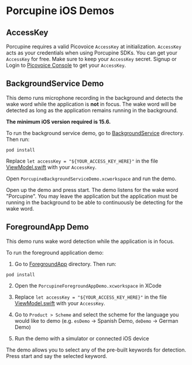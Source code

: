 # Porcupine iOS Demos

## AccessKey

Porcupine requires a valid Picovoice `AccessKey` at initialization. `AccessKey` acts as your credentials when using Porcupine SDKs.
You can get your `AccessKey` for free. Make sure to keep your `AccessKey` secret.
Signup or Login to [Picovoice Console](https://console.picovoice.ai/) to get your `AccessKey`.

## BackgroundService Demo

This demo runs microphone recording in the background and detects the wake word while the application is **not** in focus. The wake word will be detected as long as the application remains running in the background.

**The minimum iOS version required is 15.6.**

To run the background service demo, go to [BackgroundService](./BackgroundService) directory. Then run:

```console
pod install
```

Replace `let accessKey = "${YOUR_ACCESS_KEY_HERE}"` in the file [ViewModel.swift](./BackgroundService/BackgroundService/ViewModel.swift) with your `AccessKey`.

Open `PorcupineBackgroundServiceDemo.xcworkspace` and run the demo.

Open up the demo and press start. The demo listens for the wake word "Porcupine". You may leave the application but the application must be running in the background to be able to continuously be detecting for the wake word.

## ForegroundApp Demo

This demo runs wake word detection while the application is in focus.

To run the foreground application demo:

1) Go to [ForegroundApp](./ForegroundApp) directory. Then run:

```console
pod install
```

2) Open the `PorcupineForegroundAppDemo.xcworkspace` in XCode

3) Replace `let accessKey = "${YOUR_ACCESS_KEY_HERE}"` in the file [ViewModel.swift](./ForegroundApp/ForegroundApp/ViewModel.swift) with your `AccessKey`.

4) Go to `Product > Scheme` and select the scheme for the language you would like to demo (e.g. `esDemo` -> Spanish Demo, `deDemo` -> German Demo)

5) Run the demo with a simulator or connected iOS device

The demo allows you to select any of the pre-built keywords for detection. Press start and say the selected keyword.

